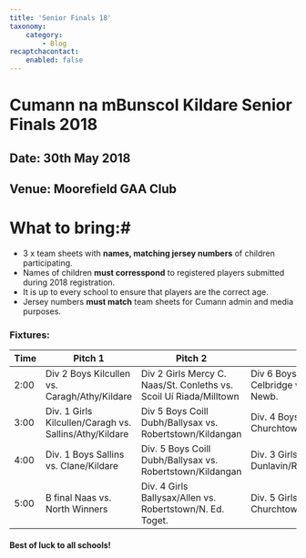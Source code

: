 ```yaml
---
title: 'Senior Finals 18'
taxonomy:
    category:
        - Blog
recaptchacontact:
    enabled: false
---
```


# Cumann na mBunscol Kildare Senior Finals 2018 #

## Date: 30th May 2018

## Venue: Moorefield GAA Club

# What to bring:#
* 3 x team sheets with **names, matching jersey numbers** of children participating.
* Names of children **must corresspond** to registered players submitted during 2018 registration.
* It is up to every school to ensure that players are the correct age. 
* Jersey numbers **must match** team sheets for Cumann admin and media purposes.

### Fixtures:
 Time | Pitch 1 | Pitch 2 | Pitch 3 
 --- | --- | --- | --- 
 2:00 | Div 2 Boys Kilcullen vs. Caragh/Athy/Kildare | Div 2 Girls Mercy C. Naas/St. Conleths vs. Scoil Uí Riada/Milltown | Div 6 Boys N/Ed. Toget./St. Pats Celbridge vs. Ticknevin/St. Pats Newb. 
 3:00 | Div. 1 Girls Kilcullen/Caragh vs. Sallins/Athy/Kildare | Div 5 Boys Coill Dubh/Ballysax vs. Robertstown/Kildangan | Div. 4 Boys  Straffan/TMH vs. Churchtown/Rathmore/Rathcoffey
4:00 | Div. 1 Boys Sallins vs. Clane/Kildare | Div. 5 Boys Coill Dubh/Ballysax vs. Robertstown/Kildangan | Div. 3 Girls Cappagh/TMH vs. Dunlavin/Rathmore/Rathcoffey 
5:00 | B final Naas vs. North Winners | Div. 4 Girls Ballysax/Allen vs. Robertstown/N. Ed. Toget. | Div. 5 Girls JTB/Moone vs. Churchtown/Kilshanroe



#### Best of luck to all schools!